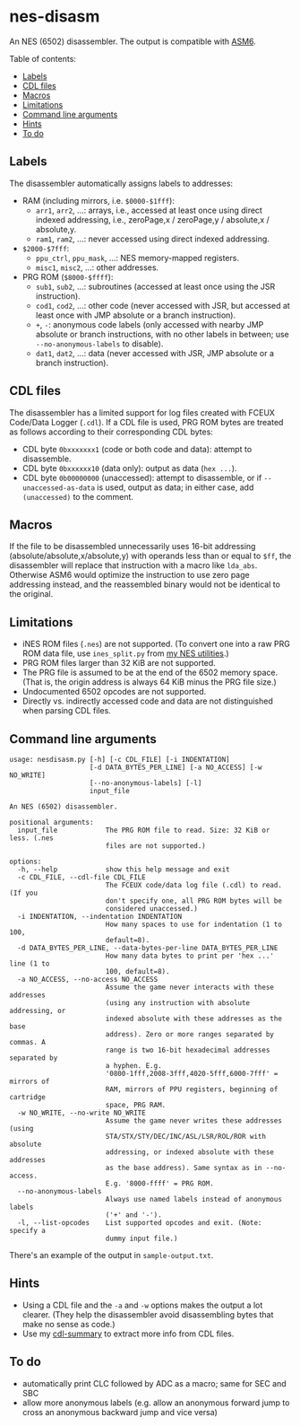 # nes-disasm
An NES (6502) disassembler. The output is compatible with [ASM6](https://github.com/qalle2/asm6).

Table of contents:
* [Labels](#labels)
* [CDL files](#cdl-files)
* [Macros](#macros)
* [Limitations](#limitations)
* [Command line arguments](#command-line-arguments)
* [Hints](#hints)
* [To do](#to-do)

## Labels
The disassembler automatically assigns labels to addresses:
* RAM (including mirrors, i.e. `$0000-$1fff`):
  * `arr1`, `arr2`, ...: arrays, i.e., accessed at least once using direct indexed addressing, i.e., zeroPage,x / zeroPage,y / absolute,x / absolute,y.
  * `ram1`, `ram2`, ...: never accessed using direct indexed addressing.
* `$2000-$7fff`:
  * `ppu_ctrl`, `ppu_mask`, ...: NES memory-mapped registers.
  * `misc1`, `misc2`, ...: other addresses.
* PRG ROM (`$8000-$ffff`):
  * `sub1`, `sub2`, ...: subroutines (accessed at least once using the JSR instruction).
  * `cod1`, `cod2`, ...: other code (never accessed with JSR, but accessed at least once with JMP absolute or a branch instruction).
  * `+`, `-`: anonymous code labels (only accessed with nearby JMP absolute or branch instructions, with no other labels in between; use `--no-anonymous-labels` to disable).
  * `dat1`, `dat2`, ...: data (never accessed with JSR, JMP absolute or a branch instruction).

## CDL files
The disassembler has a limited support for log files created with FCEUX Code/Data Logger (`.cdl`). If a CDL file is used, PRG ROM bytes are treated as follows according to their corresponding CDL bytes:
* CDL byte `0bxxxxxxx1` (code or both code and data): attempt to disassemble.
* CDL byte `0bxxxxxx10` (data only): output as data (`hex ...`).
* CDL byte `0b00000000` (unaccessed): attempt to disassemble, or if `--unaccessed-as-data` is used, output as data; in either case, add `(unaccessed)` to the comment.

## Macros
If the file to be disassembled unnecessarily uses 16-bit addressing (absolute/absolute,x/absolute,y) with operands less than or equal to `$ff`,
the disassembler will replace that instruction with a macro like `lda_abs`.
Otherwise ASM6 would optimize the instruction to use zero page addressing instead, and the reassembled binary would not be identical to the original.

## Limitations
* iNES ROM files (`.nes`) are not supported. (To convert one into a raw PRG ROM data file, use `ines_split.py` from [my NES utilities](https://github.com/qalle2/nes-util).)
* PRG ROM files larger than 32 KiB are not supported.
* The PRG file is assumed to be at the end of the 6502 memory space. (That is, the origin address is always 64 KiB minus the PRG file size.)
* Undocumented 6502 opcodes are not supported.
* Directly vs. indirectly accessed code and data are not distinguished when parsing CDL files.

## Command line arguments
```
usage: nesdisasm.py [-h] [-c CDL_FILE] [-i INDENTATION]
                    [-d DATA_BYTES_PER_LINE] [-a NO_ACCESS] [-w NO_WRITE]
                    [--no-anonymous-labels] [-l]
                    input_file

An NES (6502) disassembler.

positional arguments:
  input_file            The PRG ROM file to read. Size: 32 KiB or less. (.nes
                        files are not supported.)

options:
  -h, --help            show this help message and exit
  -c CDL_FILE, --cdl-file CDL_FILE
                        The FCEUX code/data log file (.cdl) to read. (If you
                        don't specify one, all PRG ROM bytes will be
                        considered unaccessed.)
  -i INDENTATION, --indentation INDENTATION
                        How many spaces to use for indentation (1 to 100,
                        default=8).
  -d DATA_BYTES_PER_LINE, --data-bytes-per-line DATA_BYTES_PER_LINE
                        How many data bytes to print per 'hex ...' line (1 to
                        100, default=8).
  -a NO_ACCESS, --no-access NO_ACCESS
                        Assume the game never interacts with these addresses
                        (using any instruction with absolute addressing, or
                        indexed absolute with these addresses as the base
                        address). Zero or more ranges separated by commas. A
                        range is two 16-bit hexadecimal addresses separated by
                        a hyphen. E.g.
                        '0800-1fff,2008-3fff,4020-5fff,6000-7fff' = mirrors of
                        RAM, mirrors of PPU registers, beginning of cartridge
                        space, PRG RAM.
  -w NO_WRITE, --no-write NO_WRITE
                        Assume the game never writes these addresses (using
                        STA/STX/STY/DEC/INC/ASL/LSR/ROL/ROR with absolute
                        addressing, or indexed absolute with these addresses
                        as the base address). Same syntax as in --no-access.
                        E.g. '8000-ffff' = PRG ROM.
  --no-anonymous-labels
                        Always use named labels instead of anonymous labels
                        ('+' and '-').
  -l, --list-opcodes    List supported opcodes and exit. (Note: specify a
                        dummy input file.)
```

There's an example of the output in `sample-output.txt`.

## Hints
* Using a CDL file and the `-a` and `-w` options makes the output a lot clearer.
(They help the disassembler avoid disassembling bytes that make no sense as code.)
* Use my [cdl-summary](https://github.com/qalle2/cdl-summary) to extract more info from CDL files.

## To do
* automatically print CLC followed by ADC as a macro; same for SEC and SBC
* allow more anonymous labels (e.g. allow an anonymous forward jump to cross an anonymous backward jump and vice versa)
